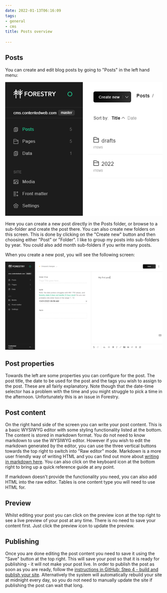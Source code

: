 ```yaml
---
date: 2022-01-13T06:16:09
tags:
- general
- cms
title: Posts overview

---
```

## Posts

You can create and edit blog posts by going to "Posts" in the left hand menu:

![](/assets/images/posts-overview-1.png)

Here you can create a new post directly in the Posts folder, or browse to a sub-folder and create the post there. You can also create new folders on this screen.  This is done by clicking on the "Create new" button and then choosing either "Post" or "Folder". I like to group my posts into sub-folders by year. You could also add month sub-folders if you write many posts.

When you create a new post, you will see the following screen:

![](/assets/images/posts-overview-2.png)

## Post properties

Towards the left are some properties you can configure for the post. The post title, the date to be used for the post and the tags you wish to assign to the post.  These are all fairly explanatory. Note though that the date-time selector has a problem with the time and you might struggle to pick a time in the afternoon. Unfortunately this is an issue in Forestry.

## Post content

On the right hand side of the screen you can write your post content. This is a basic WYSIWYG editor with some styling functionality listed at the bottom. The content is stored in markdown format. You do not need to know markdown to use the WYSIWYG editor. However if you wish to edit the markdown generated by the editor, you can use the three vertical buttons towards the top right to switch into "Raw editor" mode. Markdown is a more user friendly way of writing HTML and you can find out more about [writing in markdown here](https://commonmark.org/help/). You can also click on the keyboard icon at the bottom right to bring up a quick reference guide at any point. 

If markdown doesn't provide the functionality you need, you can also add HTML into the raw editor. Tables is one content type you will need to use HTML for.

## Preview

Whilst editing your post you can click on the preview icon at the top right to see a live preview of your post at any time. There is no need to save your content first. Just click the preview icon to update the preview. 

## Publishing

Once you are done editing the post content you need to save it using the "Save" button at the top right. This will save your post so that it is ready for publishing - it will not make your post live. In order to publish the post as soon as you are ready, follow the [instructions in GitHub: Step 4 - build and publish your site](/posts/2022/setting-up-a-site/). Alternatively the system will automatically rebuild your site at midnight every day, so you do not need to manually update the site if publishing the post can wait that long.